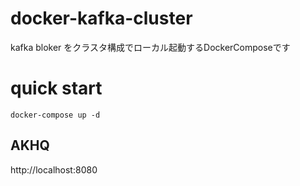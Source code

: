 # docker-kafka-cluster

kafka bloker をクラスタ構成でローカル起動するDockerComposeです

# quick start

`docker-compose up -d`

## AKHQ

http://localhost:8080
